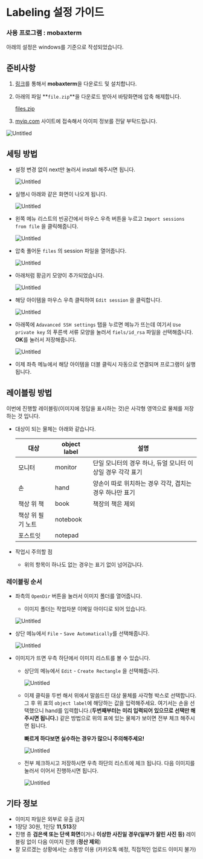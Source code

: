 # Labeling 설정 가이드

### 사용 프로그램 : mobaxterm

아래의 설정은 windows를 기준으로 작성되었습니다.

## 준비사항

1. [링크](https://download.mobatek.net/2202022022680737/MobaXterm_Installer_v22.0.zip)를 통해서 **mobaxterm**을 다운로드 및 설치합니다.
2. 아래의 파일 **`file.zip`**을 다운로드 받아서 바탕화면에 압축 해제합니다.
    
    [files.zip](Labeling%20%E1%84%89%20e0beb/files.zip)
    
3. [myip.com](http://myip.com) 사이트에 접속해서 아이피 정보를 전달 부탁드립니다.

![Untitled](Labeling%20%E1%84%89%20e0beb/Untitled.png)

## 세팅 방법

- 설정 변경 없이 next만 눌러서 install 해주시면 됩니다.
    
    ![Untitled](Labeling%20%E1%84%89%20e0beb/Untitled%201.png)
    

- 실행시 아래와 같은 화면이 나오게 됩니다.
    
    ![Untitled](Labeling%20%E1%84%89%20e0beb/Untitled%202.png)
    

- 왼쪽 메뉴 리스트의 빈공간에서 마우스 우측 버튼을 누르고 `Import sessions from file` 을 클릭해줍니다.
    
    ![Untitled](Labeling%20%E1%84%89%20e0beb/Untitled%203.png)
    
- 압축 풀어둔 `files` 의 session 파일을 열어줍니다.
    
    ![Untitled](Labeling%20%E1%84%89%20e0beb/Untitled%204.png)
    

- 아래처럼 황금키 모양이 추가되었습니다.
    
    ![Untitled](Labeling%20%E1%84%89%20e0beb/Untitled%205.png)
    

- 해당 아이템을 마우스 우측 클릭하여 `Edit session` 을 클릭합니다.
    
    ![Untitled](Labeling%20%E1%84%89%20e0beb/Untitled%206.png)
    

- 아래쪽에 `Adavanced SSH settings` 탭을 누르면 메뉴가 뜨는데 여기서 `Use private key` 의 푸른색 서류 모양을 눌러서 `fiels/id_rsa` 파일을 선택해줍니다. **OK**를 눌러서 저장해줍니다.
    
    ![Untitled](Labeling%20%E1%84%89%20e0beb/Untitled%207.png)
    

- 이제 좌측 메뉴에서 해당 아이템을 더블 클릭시 자동으로 연결되며 프로그램이 실행됩니다.

## 레이블링 방법

이번에 진행할 레이블링(이미지에 정답을 표시하는 것)은 사각형 영역으로 물체를 저장하는 것 입니다.

- 대상이 되는 물체는 아래와 같습니다.
    
    
    | 대상 | object label | 설명 |
    | --- | --- | --- |
    | 모니터 | monitor | 단일 모니터의 경우 하나, 듀얼 모니터 이상일 경우 각각 표기 |
    | 손 | hand | 양손이 따로 위치하는 경우 각각, 겹치는 경우 하나만 표기 |
    | 책상 위  책 | book | 책장의 책은 제외 |
    | 책상 위 필기 노트 | notebook |  |
    | 포스트잇 | notepad |  |
- 작업시 주의할 점
    - 위의 항목이 하나도 없는 경우는 표기 없이 넘어갑니다.

### 레이블링 순서

- 좌측의  `OpenDir` 버튼을 눌러서 이미지 폴더를 열어줍니다.
    - 이미지 폴더는 작업자분 이메일 아이디로 되어 있습니다.
    
    ![Untitled](Labeling%20%E1%84%89%20e0beb/Untitled%208.png)
    
- 상단 메뉴에서 `File` - `Save Automatically`를 선택해줍니다.
    
    ![Untitled](Labeling%20%E1%84%89%20e0beb/Untitled%209.png)
    

- 이미지가 뜨면 우측 하단에서 이미지 리스트를 볼 수 있습니다.
    - 상단의 메뉴에서 `Edit` - `Create Rectangle` 을 선택해줍니다.
        
        ![Untitled](Labeling%20%E1%84%89%20e0beb/Untitled%2010.png)
        
    - 이제 클릭을 두번 해서 위에서 말씀드린 대상 물체를 사각형 박스로 선택합니다. 그 후 위 표의 `object label`에 해당하는 값을 입력해주세요. 여기서는 손을 선택했으니 hand를 입력합니다.(**두번째부터는 미리 입력되어 있으므로 선택만 해주시면 됩니다.**) 같은 방법으로 위의 표에 있는 물체가 보이면 전부 체크 해주시면 됩니다.
        
        **빠르게 하다보면 실수하는 경우가 많으니 주의해주세요!**
        
        ![Untitled](Labeling%20%E1%84%89%20e0beb/Untitled%2011.png)
        
    - 전부 체크하시고 저장하시면 우측 하단의 리스트에 체크 됩니다. 다음 이미지를 눌러서 이어서 진행하시면 됩니다.
        
        ![Untitled](Labeling%20%E1%84%89%20e0beb/Untitled%2012.png)
        

## 기타 정보

- 이미지 파일은 외부로 유출 금지
- 1장당 30원, 1인당 **11,513**장
- 진행 중 **검은색 또는 단색 화면**이거나 **이상한 사진일 경우(일부가 잘린 사진 등)** 레이블링 없이 다음 이미지 진행 (**정산 제외**)
- 잘 모르겠는 상황에서는 소통방 이용 (카카오톡 예정, 직접적인 업로드 이미지 불가)